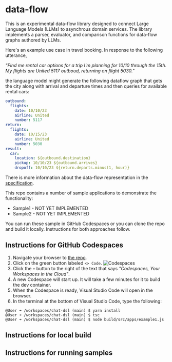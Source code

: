 # data-flow

This is an experimental data-flow library designed to connect Large Language Models (LLMs) to asynchrous domain services. The library implements a parser, evaluator, and comparison functions for data-flow graphs authored by LLMs.

Here's an example use case in travel booking. In response to the following utterance, 

*"Find me rental car options for a trip I'm planning for 10/10 through the 15th. My flights are United 5117 outboud, returning on flight 5030."*

the language model might generate the following dataflow graph that gets the city along with arrival and departure times and then queries for available rental cars:

~~~yaml
outbound:
  flights:
    date: 10/10/23
    airline: United
    number: 5117
return:
  flights:
    date: 10/15/23
    airline: United
    number: 5030
result:
  car:
    location: ${outbound.destination}
    pickup: 10/10/23 ${outbound.arrives}
    dropoff: 10/10/23 ${return.departs.minus(1, hour)}
~~~

There is more information about the data-flow representation in the [specification](./documentation/SPECIFICATION.md).

This repo contains a number of sample applications to demonstrate the functionality:

* Sample1 - NOT YET IMPLEMENTED
* Sample2 - NOT YET IMPLEMENTED

You can run these sample in GitHub Codespaces or you can clone the repo and build it locally. Instructions for both approaches follow.

## Instructions for GitHub Codespaces

1. Navigate your browser to [the repo](https://github.com/MikeHopcroft/chat-dsl).
1. Click on the green button labeled `<> Code`.
![Codespaces](/docs/assets/codespaces.png)
1. Click the `+` button to the right of the text that says *"Codespaces, Your Workspaces in the Cloud"*.
1. A new Codespace will start up. It will take a few minutes for it to build the dev container.
1. When the Codespace is ready, Visual Studio Code will open in the browser.
1. In the terminal at the bottom of Visual Studio Code, type the following:
~~~shell
@User ➜ /workspaces/chat-dsl (main) $ yarn install
@User ➜ /workspaces/chat-dsl (main) $ tsc
@User ➜ /workspaces/chat-dsl (main) $ node build/src/apps/example1.js
~~~

## Instructions for local build

## Instructions for running samples